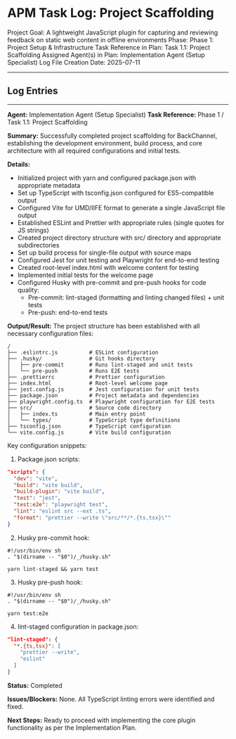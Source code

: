 # APM Task Log: Project Scaffolding

Project Goal: A lightweight JavaScript plugin for capturing and reviewing feedback on static web content in offline environments
Phase: Phase 1: Project Setup & Infrastructure
Task Reference in Plan: Task 1.1: Project Scaffolding
Assigned Agent(s) in Plan: Implementation Agent (Setup Specialist)
Log File Creation Date: 2025-07-11

---

## Log Entries

---

**Agent:** Implementation Agent (Setup Specialist)
**Task Reference:** Phase 1 / Task 1.1: Project Scaffolding

**Summary:**
Successfully completed project scaffolding for BackChannel, establishing the development environment, build process, and core architecture with all required configurations and initial tests.

**Details:**

- Initialized project with yarn and configured package.json with appropriate metadata
- Set up TypeScript with tsconfig.json configured for ES5-compatible output
- Configured Vite for UMD/IIFE format to generate a single JavaScript file output
- Established ESLint and Prettier with appropriate rules (single quotes for JS strings)
- Created project directory structure with src/ directory and appropriate subdirectories
- Set up build process for single-file output with source maps
- Configured Jest for unit testing and Playwright for end-to-end testing
- Created root-level index.html with welcome content for testing
- Implemented initial tests for the welcome page
- Configured Husky with pre-commit and pre-push hooks for code quality:
  - Pre-commit: lint-staged (formatting and linting changed files) + unit tests
  - Pre-push: end-to-end tests

**Output/Result:**
The project structure has been established with all necessary configuration files:

```
/
├── .eslintrc.js          # ESLint configuration
├── .husky/               # Git hooks directory
│   ├── pre-commit        # Runs lint-staged and unit tests
│   └── pre-push          # Runs E2E tests
├── .prettierrc           # Prettier configuration
├── index.html            # Root-level welcome page
├── jest.config.js        # Jest configuration for unit tests
├── package.json          # Project metadata and dependencies
├── playwright.config.ts  # Playwright configuration for E2E tests
├── src/                  # Source code directory
│   ├── index.ts          # Main entry point
│   └── types/            # TypeScript type definitions
├── tsconfig.json         # TypeScript configuration
└── vite.config.js        # Vite build configuration
```

Key configuration snippets:

1. Package.json scripts:

```json
"scripts": {
  "dev": "vite",
  "build": "vite build",
  "build-plugin": "vite build",
  "test": "jest",
  "test:e2e": "playwright test",
  "lint": "eslint src --ext .ts",
  "format": "prettier --write \"src/**/*.{ts,tsx}\""
}
```

2. Husky pre-commit hook:

```shell
#!/usr/bin/env sh
. "$(dirname -- "$0")/_/husky.sh"

yarn lint-staged && yarn test
```

3. Husky pre-push hook:

```shell
#!/usr/bin/env sh
. "$(dirname -- "$0")/_/husky.sh"

yarn test:e2e
```

4. lint-staged configuration in package.json:

```json
"lint-staged": {
  "*.{ts,tsx}": [
    "prettier --write",
    "eslint"
  ]
}
```

**Status:** Completed

**Issues/Blockers:**
None. All TypeScript linting errors were identified and fixed.

**Next Steps:**
Ready to proceed with implementing the core plugin functionality as per the Implementation Plan.

